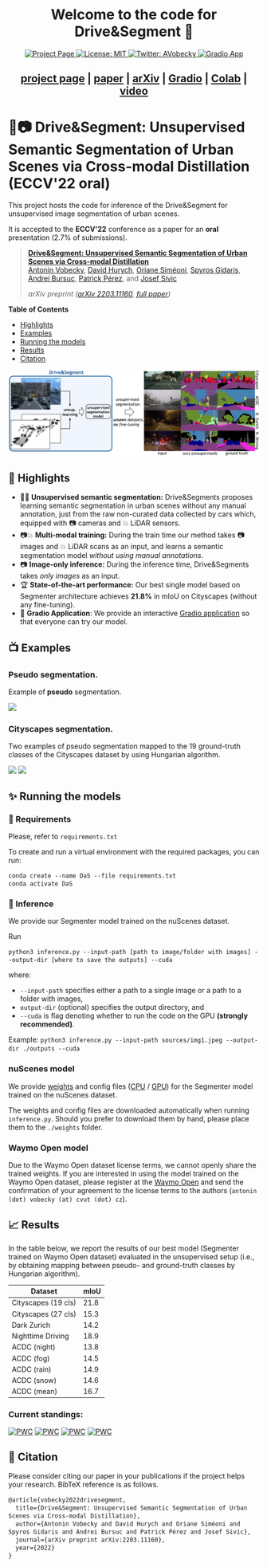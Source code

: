 <h1 align="center">Welcome to the code for Drive&Segment 👋</h1>

<p align="center">
 <a href="https://vobecant.github.io/DriveAndSegment">
    <img alt="Project Page" src="https://img.shields.io/badge/Project Page-Open-green.svg" target="_blank" />
  </a>
  <a href="https://github.com/kefranabg/readme-md-generator/blob/master/LICENSE">
    <img alt="License: MIT" src="https://img.shields.io/badge/license-MIT-yellow.svg" target="_blank" />
  </a>
  <a href="https://twitter.com/AVobecky">
    <img alt="Twitter: AVobecky" src="https://badgen.net/badge/icon/twitter?icon=twitter&label" target="_blank" />
  </a>
  <a href="https://huggingface.co/spaces/vobecant/DaS">
    <img alt="Gradio App" src="https://img.shields.io/badge/Gradio App-Open%20In%20Spaces-blue.svg" target="_blank" />
  </a>
  	
[comment]: <> ([![PWC]&#40;https://img.shields.io/endpoint.svg?url=https://paperswithcode.com/badge/drive-segment-unsupervised-semantic/unsupervised-semantic-segmentation-on-dark&#41;]&#40;https://paperswithcode.com/sota/unsupervised-semantic-segmentation-on-dark?p=drive-segment-unsupervised-semantic&#41;	)

[comment]: <> ([![PWC]&#40;https://img.shields.io/endpoint.svg?url=https://paperswithcode.com/badge/drive-segment-unsupervised-semantic/unsupervised-semantic-segmentation-on-2&#41;]&#40;https://paperswithcode.com/sota/unsupervised-semantic-segmentation-on-2?p=drive-segment-unsupervised-semantic&#41;)

[comment]: <> ([![PWC]&#40;https://img.shields.io/endpoint.svg?url=https://paperswithcode.com/badge/drive-segment-unsupervised-semantic/unsupervised-semantic-segmentation-on-1&#41;]&#40;https://paperswithcode.com/sota/unsupervised-semantic-segmentation-on-1?p=drive-segment-unsupervised-semantic&#41;)

[comment]: <> ([![PWC]&#40;https://img.shields.io/endpoint.svg?url=https://paperswithcode.com/badge/drive-segment-unsupervised-semantic/unsupervised-semantic-segmentation-on-acdc&#41;]&#40;https://paperswithcode.com/sota/unsupervised-semantic-segmentation-on-acdc?p=drive-segment-unsupervised-semantic&#41;)

</p>

<h2 align="center">
  <a href="https://vobecant.github.io/DriveAndSegment">project page</a> |
  <a href="https://data.ciirc.cvut.cz/public/projects/2022DriveAndSegment/DriveAndSegment__Unsupervised_Semantic_Segmentation_of_Urban_Scenes_via_Cross-modal_Distillation.pdf">paper</a> |
  <a href="http://arxiv.org/abs/2203.11160">arXiv</a> |
  <a href="https://huggingface.co/spaces/vobecant/DaS">Gradio</a> |
  <a href="https://colab.research.google.com/drive/126tBVYbt1s0STyv8DKhmLoHKpvWcv33H?usp=sharing">Colab</a> |
  <a href="https://www.youtube.com/watch?v=B9LK-Fxu7ao">video</a> 
</h2>

# 🚙📷 Drive&Segment: Unsupervised Semantic Segmentation of Urban Scenes via Cross-modal Distillation (ECCV'22 oral)

This project hosts the code for inference of the Drive&Segment for unsupervised image segmentation of urban scenes.

It is accepted to the **ECCV'22** conference as a paper for an **oral** presentation (2.7% of submissions).

> [**Drive&Segment: Unsupervised Semantic Segmentation of Urban Scenes via Cross-modal Distillation**](http://arxiv.org/abs/2203.11160)            
> [Antonin Vobecky](https://vobecant.github.io/), [David Hurych](https://scholar.google.com/citations?hl=en&user=XY1PVwYAAAAJ), [Oriane Siméoni](https://osimeoni.github.io/), [Spyros Gidaris](https://scholar.google.fr/citations?user=7atfg7EAAAAJ&hl=en), [Andrei Bursuc](https://abursuc.github.io/), [Patrick Pérez](https://ptrckprz.github.io/), and [Josef Sivic](https://people.ciirc.cvut.cz/~sivic/)
>
> *arXiv preprint ([arXiv 2203.11160](http://arxiv.org/abs/2203.11160), [full paper](https://data.ciirc.cvut.cz/public/projects/2022DriveAndSegment/DriveAndSegment__Unsupervised_Semantic_Segmentation_of_Urban_Scenes_via_Cross-modal_Distillation.pdf))*

**Table of Contents**
- [Highlights](#-highlights)
- [Examples](#-examples)
- [Running the models](#-running-the-models)
- [Results](#-results)
- [Citation](#-citation)

![teaser](sources/teaser.png)

## 💫 Highlights

- 🚫🔬 **Unsupervised semantic segmentation:** Drive&Segments proposes learning semantic segmentation in urban scenes without any manual annotation, just from
the raw non-curated data collected by cars which, equipped with 📷 cameras and 💥 LiDAR sensors.
- 📷💥 **Multi-modal training:** During the train time our method takes 📷 images and 💥 LiDAR scans as an input, and
  learns a semantic segmentation model *without using manual annotations*.
- 📷 **Image-only inference:** During the inference time, Drive&Segments takes *only images* as an input.
- 🏆 **State-of-the-art performance:** Our best single model based on Segmenter architecture achieves **21.8%** in mIoU on
  Cityscapes (without any fine-tuning).
- 🚀 **Gradio Application**: We provide an interactive [Gradio application](https://huggingface.co/spaces/vobecant/DaS)
  so that everyone can try our model.

## 📺 Examples

### **Pseudo** segmentation.

Example of **pseudo** segmentation.

![](sources/video128_blend03_v2_10fps_640px_lanczos.gif)

### Cityscapes segmentation.

Two examples of pseudo segmentation mapped to the 19 ground-truth classes of the Cityscapes dataset by using Hungarian
algorithm.

![](sources/video_stuttgart00_remap_blended03_20fps_crop.gif)
![](sources/video_stuttgart01_remap_blended03_20fps_crop2.gif)

## ✨ Running the models

### 📝 Requirements

Please, refer to `requirements.txt`

To create and run a virtual environment with the required packages, you can run:
```
conda create --name DaS --file requirements.txt
conda activate DaS
```

### 🚀 Inference

We provide our Segmenter model trained on the nuScenes dataset.

Run

```
python3 inference.py --input-path [path to image/folder with images] --output-dir [where to save the outputs] --cuda
```

where:

- `--input-path` specifies either a path to a single image or a path to a folder with images,
- `output-dir` (optional) specifies the output directory, and
- `--cuda` is flag denoting whether to run the code on the GPU **(strongly recommended)**.

Example: `python3 inference.py --input-path sources/img1.jpeg --output-dir ./outputs --cuda`

### nuScenes model

We provide [weights](https://data.ciirc.cvut.cz/public/projects/2022DriveAndSegment/segmenter_nusc.pth) and config
files ([CPU](https://data.ciirc.cvut.cz/public/projects/2022DriveAndSegment/segmenter_nusc.pth_variant.yml)
/ [GPU](https://data.ciirc.cvut.cz/public/projects/2022DriveAndSegment/segmenter_nusc.pth_variant_gpu.yml)) for the
Segmenter model trained on the nuScenes dataset.

The weights and config files are downloaded automatically when running `inference.py`. Should you prefer to download
them by hand, please place them to the `./weights` folder.

### Waymo Open model

Due to the Waymo Open dataset license terms, we cannot openly share the trained weights. If you are interested in using
the model trained on the Waymo Open dataset, please register at
the [Waymo Open](https://waymo.com/intl/en_us/dataset-download-terms/) and send the confirmation of your agreement to
the license terms to the authors (`antonin (dot) vobecky (at) cvut (dot) cz`).

## 📈 Results
In the table below, we report the results of our best model (Segmenter trained on Waymo Open dataset) evaluated in the unsupervised setup (i.e., by obtaining mapping between pseudo- and ground-truth classes by Hungarian algorithm).

| Dataset  | mIoU |
| ------------- | ------------- |
| Cityscapes (19 cls)  | 21.8  |
| Cityscapes (27 cls)  | 15.3  |
| Dark Zurich  | 14.2  |
| Nighttime Driving  | 18.9  |
| ACDC (night)  | 13.8 |
| ACDC (fog)  | 14.5 |
| ACDC (rain)  | 14.9 |
| ACDC (snow)  | 14.6 |
| ACDC (mean)   | 16.7  |

### Current standings:
[![PWC](https://img.shields.io/endpoint.svg?url=https://paperswithcode.com/badge/drive-segment-unsupervised-semantic/unsupervised-semantic-segmentation-on-dark)](https://paperswithcode.com/sota/unsupervised-semantic-segmentation-on-dark?p=drive-segment-unsupervised-semantic)	
[![PWC](https://img.shields.io/endpoint.svg?url=https://paperswithcode.com/badge/drive-segment-unsupervised-semantic/unsupervised-semantic-segmentation-on-2)](https://paperswithcode.com/sota/unsupervised-semantic-segmentation-on-2?p=drive-segment-unsupervised-semantic)
[![PWC](https://img.shields.io/endpoint.svg?url=https://paperswithcode.com/badge/drive-segment-unsupervised-semantic/unsupervised-semantic-segmentation-on-1)](https://paperswithcode.com/sota/unsupervised-semantic-segmentation-on-1?p=drive-segment-unsupervised-semantic)
[![PWC](https://img.shields.io/endpoint.svg?url=https://paperswithcode.com/badge/drive-segment-unsupervised-semantic/unsupervised-semantic-segmentation-on-acdc)](https://paperswithcode.com/sota/unsupervised-semantic-segmentation-on-acdc?p=drive-segment-unsupervised-semantic)

## 📖 Citation
Please consider citing our paper in your publications if the project helps your research. BibTeX reference is as follows.
```
@article{vobecky2022drivesegment,
  title={Drive&Segment: Unsupervised Semantic Segmentation of Urban Scenes via Cross-modal Distillation},
  author={Antonin Vobecky and David Hurych and Oriane Siméoni and Spyros Gidaris and Andrei Bursuc and Patrick Pérez and Josef Sivic},
  journal={arXiv preprint arXiv:2203.11160},
  year={2022}
}
```